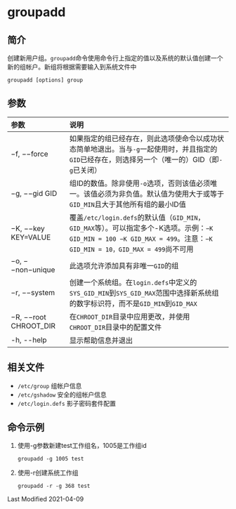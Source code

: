 # groupadd

## 简介

创建新用户组。`groupadd`命令使用命令行上指定的值以及系统的默认值创建一个新的组帐户。新组将根据需要输入到系统文件中
```
groupadd [options] group
```

## 参数

参数 | 说明
:- | :-
−f, −−force           | 如果指定的组已经存在，则此选项使命令以成功状态简单地退出。当与`-g`一起使用时，并且指定的`GID`已经存在，则选择另一个（唯一的）GID（即`-g`已关闭）
−g, −−gid GID         | 组ID的数值。除非使用`-o`选项，否则该值必须唯一。该值必须为非负值。默认值为使用大于或等于`GID_MIN`且大于其他所有组的最小ID值
−K, −−key KEY=VALUE   | 覆盖`/etc/login.defs`的默认值（`GID_MIN`，`GID_MAX`等）。可以指定多个-K选项。示例：`−K GID_MIN = 100 −K GID_MAX = 499`。注意：`−K GID_MIN = 10，GID_MAX = 499`尚不可用
−o, −−non−unique      | 此选项允许添加具有非唯一`GID`的组
−r, −−system          | 创建一个系统组。在`login.defs`中定义的`SYS_GID_MIN`到`SYS_GID_MAX`范围中选择新系统组的数字标识符，而不是`GID_MIN`到`GID_MAX`
−R, −−root CHROOT_DIR | 在`CHROOT_DIR`目录中应用更改，并使用`CHROOT_DIR`目录中的配置文件
-h, --help            | 显示帮助信息并退出

## 相关文件

- `/etc/group` 组帐户信息
- `/etc/gshadow` 安全的组帐户信息
- `/etc/login.defs` 影子密码套件配置

## 命令示例

1. 使用-g参数新建test工作组名，1005是工作组id
    ```
    groupadd -g 1005 test
    ```

2. 使用-r创建系统工作组
    ```
    groupadd -r -g 368 test
    ```

Last Modified 2021-04-09
